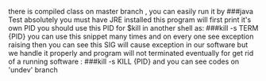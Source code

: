 there is compiled class on master branch , you can easily run it by
###java Test
absolutely you must have JRE installed
this program will first print it's own PID
you should use this PID for $kill in another shell as:
###kill -s TERM {PID}
you can use this snippet many times and on every one see exception raising
then you can see this SIG will cause exception in our software but
we handle it properly and program will not terminated
eventually for get rid of a running software :
###kill -s KILL {PID}
and you can see codes on 'undev' branch
